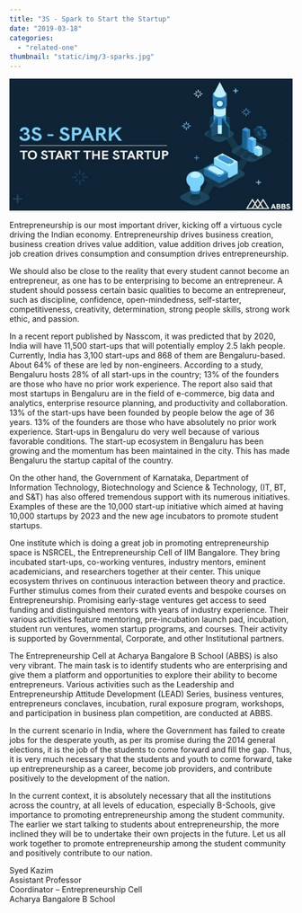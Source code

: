 ```yaml
---
title: "3S - Spark to Start the Startup"
date: "2019-03-18"
categories: 
  - "related-one"
thumbnail: "static/img/3-sparks.jpg"
---
```


![Top MBA colleges](/public/static/img/3-sparks.jpg)

Entrepreneurship is our most important driver, kicking off a virtuous cycle driving the Indian economy. Entrepreneurship drives business creation, business creation drives value addition, value addition drives job creation, job creation drives consumption and consumption drives entrepreneurship.

We should also be close to the reality that every student cannot become an entrepreneur, as one has to be enterprising to become an entrepreneur. A student should possess certain basic qualities to become an entrepreneur, such as discipline, confidence, open-mindedness, self-starter, competitiveness, creativity, determination, strong people skills, strong work ethic, and passion.

In a recent report published by Nasscom, it was predicted that by 2020, India will have 11,500 start-ups that will potentially employ 2.5 lakh people. Currently, India has 3,100 start-ups and 868 of them are Bengaluru-based. About 64% of these are led by non-engineers. According to a study, Bengaluru hosts 28% of all start-ups in the country; 13% of the founders are those who have no prior work experience. The report also said that most startups in Bengaluru are in the field of e-commerce, big data and analytics, enterprise resource planning, and productivity and collaboration. 13% of the start-ups have been founded by people below the age of 36 years. 13% of the founders are those who have absolutely no prior work experience. Start-ups in Bengaluru do very well because of various favorable conditions. The start-up ecosystem in Bengaluru has been growing and the momentum has been maintained in the city. This has made Bengaluru the startup capital of the country.

On the other hand, the Government of Karnataka, Department of Information Technology, Biotechnology and Science & Technology, (IT, BT, and S&T) has also offered tremendous support with its numerous initiatives. Examples of these are the 10,000 start-up initiative which aimed at having 10,000 startups by 2023 and the new age incubators to promote student startups.

One institute which is doing a great job in promoting entrepreneurship space is NSRCEL, the Entrepreneurship Cell of IIM Bangalore. They bring incubated start-ups, co-working ventures, industry mentors, eminent academicians, and researchers together at their center. This unique ecosystem thrives on continuous interaction between theory and practice. Further stimulus comes from their curated events and bespoke courses on Entrepreneurship. Promising early-stage ventures get access to seed funding and distinguished mentors with years of industry experience. Their various activities feature mentoring, pre-incubation launch pad, incubation, student run ventures, women startup programs, and courses. Their activity is supported by Governmental, Corporate, and other Institutional partners.

The Entrepreneurship Cell at Acharya Bangalore B School (ABBS) is also very vibrant. The main task is to identify students who are enterprising and give them a platform and opportunities to explore their ability to become entrepreneurs. Various activities such as the Leadership and Entrepreneurship Attitude Development (LEAD) Series, business ventures, entrepreneurs conclaves, incubation, rural exposure program, workshops, and participation in business plan competition, are conducted at ABBS.

In the current scenario in India, where the Government has failed to create jobs for the desperate youth, as per its promise during the 2014 general elections, it is the job of the students to come forward and fill the gap. Thus, it is very much necessary that the students and youth to come forward, take up entrepreneurship as a career, become job providers, and contribute positively to the development of the nation.

In the current context, it is absolutely necessary that all the institutions across the country, at all levels of education, especially B-Schools, give importance to promoting entrepreneurship among the student community. The earlier we start talking to students about entrepreneurship, the more inclined they will be to undertake their own projects in the future. Let us all work together to promote entrepreneurship among the student community and positively contribute to our nation.

Syed Kazim  
Assistant Professor  
Coordinator – Entrepreneurship Cell  
Acharya Bangalore B School
